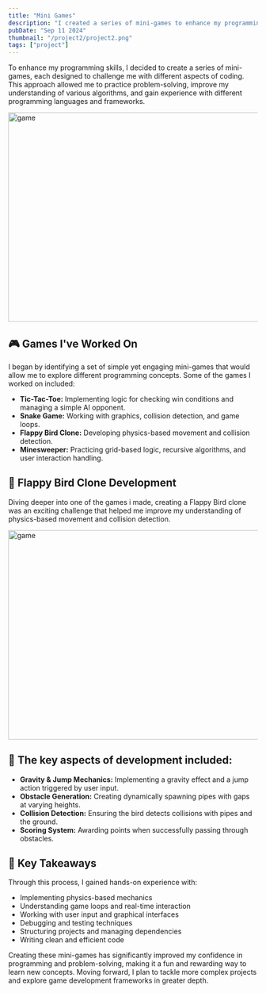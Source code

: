 ```yaml
---
title: "Mini Games"
description: "I created a series of mini-games to enhance my programming skills, exploring different concepts like logic, physics, and UI design while gaining hands-on experience various languages and frameworks."
pubDate: "Sep 11 2024"
thumbnail: "/project2/project2.png"
tags: ["project"]
---
```


To enhance my programming skills, I decided to create a series of mini-games, each designed to challenge me with different aspects of coding. This approach allowed me to practice problem-solving, improve my understanding of various algorithms, and gain experience with different programming languages and frameworks.

<Image width="750" height="422" format="gif" src="/project2/minigame.gif" alt="game" class="w-full mb-6" />

<h2 class="card-title">
    🎮 Games I've Worked On
</h2>

I began by identifying a set of simple yet engaging mini-games that would allow me to explore different programming concepts. Some of the games I worked on included:

<ul>
  <li><strong>Tic-Tac-Toe:</strong> Implementing logic for checking win conditions and managing a simple AI opponent.</li>
  <li><strong>Snake Game:</strong> Working with graphics, collision detection, and game loops.</li>
  <li><strong>Flappy Bird Clone:</strong> Developing physics-based movement and collision detection.</li>
  <li><strong>Minesweeper:</strong> Practicing grid-based logic, recursive algorithms, and user interaction handling.</li>
</ul>

<h2 class="card-title">
    🐤 Flappy Bird Clone Development
</h2>

Diving deeper into one of the games i made, creating a Flappy Bird clone was an exciting challenge that helped me improve my understanding of physics-based movement and collision detection.

<Image width="750" height="422" format="gif" src="/project2/flappybird.gif" alt="game" class="w-full mb-6" />

<h2 class="card-title">
    💬 The key aspects of development included:
</h2>

<ul>
  <li><strong>Gravity & Jump Mechanics:</strong> Implementing a gravity effect and a jump action triggered by user input.</li>
  <li><strong>Obstacle Generation:</strong> Creating dynamically spawning pipes with gaps at varying heights.</li>
  <li><strong>Collision Detection:</strong> Ensuring the bird detects collisions with pipes and the ground.</li>
  <li><strong>Scoring System:</strong> Awarding points when successfully passing through obstacles.</li>
</ul>

<h2 class="card-title">
    💬 Key Takeaways
</h2>

Through this process, I gained hands-on experience with:

<ul>
  <li>Implementing physics-based mechanics</li>
  <li>Understanding game loops and real-time interaction</li>
  <li>Working with user input and graphical interfaces</li>
  <li>Debugging and testing techniques</li>
  <li>Structuring projects and managing dependencies</li>
  <li>Writing clean and efficient code</li>
</ul>

Creating these mini-games has significantly improved my confidence in programming and problem-solving, making it a fun and rewarding way to learn new concepts. Moving forward, I plan to tackle more complex projects and explore game development frameworks in greater depth.
